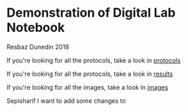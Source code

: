 
# Demonstration of Digital Lab Notebook

Resbaz Dunedin 2018

If you're looking for all the protocols, take a look in [protocols](protocols)

If you're looking for all the protocols, take a look in [results](/Results)

If you're looking for all the images, take a look in [images](/images)

Sepisharif I want to add some changes to 
